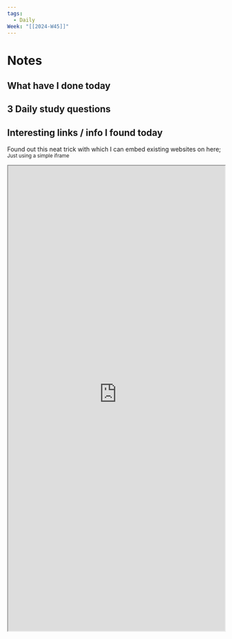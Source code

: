 ```yaml
---
tags:
  - Daily
Week: "[[2024-W45]]"
---
```

# Notes

## What have I done today

## 3 Daily study questions

## Interesting links / info I found today
Found out this neat trick with which I can embed existing websites on here;
<sub>Just using a simple iframe</sub>
<iframe src="https://portfolio-marcin.netlify.app" width="100%" height="1080px"></iframe>